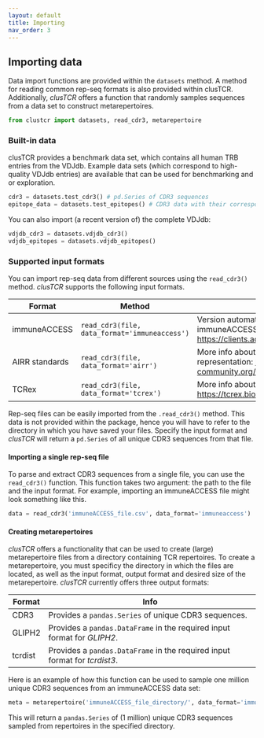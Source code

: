 ```yaml
---
layout: default
title: Importing
nav_order: 3
---
```


##  Importing data

Data import functions are provided within the `datasets` method. A method for reading common rep-seq formats is also provided within clusTCR. Additionally, *clusTCR* offers a function that randomly samples sequences from a data set to construct metarepertoires.

```python
from clustcr import datasets, read_cdr3, metarepertoire
```

### Built-in data

clusTCR provides a benchmark data set, which contains all human TRB entries from the VDJdb. Example data sets (which correspond to high-quality VDJdb entries) are available that can be used for benchmarking and or exploration.

```python
cdr3 = datasets.test_cdr3() # pd.Series of CDR3 sequences
epitope_data = datasets.test_epitopes() # CDR3 data with their corresponding epitopes
```

You can also import (a recent version of) the complete VDJdb:

```python
vdjdb_cdr3 = datasets.vdjdb_cdr3()
vdjdb_epitopes = datasets.vdjdb_epitopes()
```

### Supported input formats

You can import rep-seq data from different sources using the `read_cdr3()` method.  *clusTCR* supports the following input formats.

| Format         | Method                                   | Info                                                         |
| -------------- | ---------------------------------------- | ------------------------------------------------------------ |
| immuneACCESS   | `read_cdr3(file, data_format='immuneaccess')` | Version automatically detected. More info about the immuneACCESS format: https://clients.adaptivebiotech.com/immuneaccess. |
| AIRR standards | `read_cdr3(file, data_format='airr')`         | More info about the AIRR standards data representation: https://docs.airr-community.org/en/stable/datarep/rearrangements.html. |
| TCRex          | `read_cdr3(file, data_format='tcrex')`        | More info about the TCRex format: https://tcrex.biodatamining.be/instructions/. |

Rep-seq files can be easily imported from the `.read_cdr3()` method. This data is not provided within the package, hence you will have to refer to the directory in which you have saved your files. Specify the input format and *clusTCR* will return a `pd.Series` of all unique CDR3 sequences from that file.

#### Importing a single rep-seq file

To parse and extract CDR3 sequences from a single file, you can use the `read_cdr3()` function.  This function takes two argument: the path to the file and the input format. For example, importing an immuneACCESS file might look something like this.

```python
data = read_cdr3('immuneACCESS_file.csv', data_format='immuneaccess')
```

#### Creating metarepertoires

*clusTCR* offers a functionality that can be used to create (large) metarepertoire files from a directory containing TCR repertoires. To create a metarepertoire, you must specificy the directory in which the files are located, as well as the input format, output format and desired size of the metarepertoire. *clusTCR* currently offers three output formats:

| Format  | Info                                                         |
| ------- | ------------------------------------------------------------ |
| CDR3    | Provides a `pandas.Series` of unique CDR3 sequences.         |
| GLIPH2  | Provides a `pandas.DataFrame` in the required input format for *GLIPH2*. |
| tcrdist | Provides a `pandas.DataFrame` in the required input format for *tcrdist3*. |

Here is an example of how this function can be used to sample one million unique CDR3 sequences from an immuneACCESS data set:

```python
meta = metarepertoire('immuneACCESS_file_directory/', data_format='immuneaccess', out_format='CDR3', n_sequences=10**6)
```

This will return a `pandas.Series` of (1 million) unique CDR3 sequences sampled from repertoires in the specified directory.
